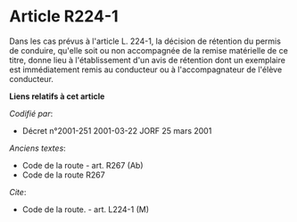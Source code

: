 # Article R224-1

Dans les cas prévus à l'article L. 224-1, la décision de rétention du permis de conduire, qu'elle soit ou non accompagnée de
la remise matérielle de ce titre, donne lieu à l'établissement d'un avis de rétention dont un exemplaire est immédiatement
remis au conducteur ou à l'accompagnateur de l'élève conducteur.

**Liens relatifs à cet article**

_Codifié par_:

  - Décret n°2001-251 2001-03-22 JORF 25 mars 2001

_Anciens textes_:

  - Code de la route - art. R267 (Ab)
  - Code de la route R267

_Cite_:

  - Code de la route. - art. L224-1 (M)
